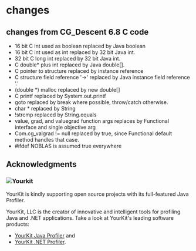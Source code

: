 # changes

## changes from CG_Descent 6.8 C code

- 16 bit C int used as boolean replaced by Java boolean
- 16 bit C int used as int replaced by 32 bit Java int.
- 32 bit C long int replaced by 32 bit Java int.
- C double* plus int replaced by Java double[].
- C pointer to structure replaced by instance reference
- C structure field reference '->' replaced by Java instance field
reference '.'
- (double *) malloc replaced by new double[]
- C printf replaced by System.out.printf
- goto replaced by break where possible, throw/catch otherwise.
- char * replaced by String
- !strcmp replaced by String.equals
- value, grad, and valuegrad function args replaces by Functional
interface and single objective arg
- Com.cg_valgrad != null replaced by true, since Functional
default method handles that case.
- #ifdef NOBLAS is assumed true everywhere
 
## Acknowledgments

### ![Yourkit](https://www.yourkit.com/images/yklogo.png)

YourKit is kindly supporting open source projects with its full-featured Java
Profiler.

YourKit, LLC is the creator of innovative and intelligent tools for profiling
Java and .NET applications. Take a look at YourKit's leading software products:

* <a href="http://www.yourkit.com/java/profiler/index.jsp">YourKit Java Profiler</a> and
* <a href="http://www.yourkit.com/.net/profiler/index.jsp">YourKit .NET Profiler</a>.

